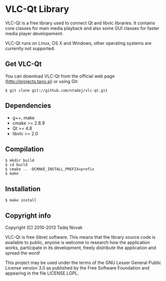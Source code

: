 VLC-Qt Library
====================================
VLC-Qt is a free library used to connect Qt and libvlc libraries.
It contains core classes for main media playback and also some GUI
classes for faster media player developement.

VLC-Qt runs on Linux, OS X and Windows,
other operating systems are currently not supported.


Get VLC-Qt
----------
You can download VLC-Qt from the official web page
(http://projects.tano.si) or using Git:

    $ git clone git://github.com/ntadej/vlc-qt.git


Dependencies
------------
- g++, make
- cmake >= 2.8.9
- Qt >= 4.8
- libvlc >= 2.0


Compilation
-----------
    $ mkdir build
    $ cd build
    $ cmake .. -DCMAKE_INSTALL_PREFIX=prefix
    $ make


Installation
------------
    $ make install


Copyright info
--------------
Copyright (C) 2010-2013 Tadej Novak

VLC-Qt is free (libre) software. This means that the library
source code is available to public, anyone is welcome to research
how the application works, participate in its development, freely
distribute the application and spread the word!

This project may be used under the terms of the
GNU Lesser General Public License version 3.0 as published by the
Free Software Foundation and appearing in the file LICENSE.LGPL.
